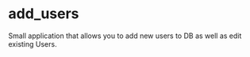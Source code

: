 # add_users
Small application that allows you to add new users to DB as well as edit existing Users.
